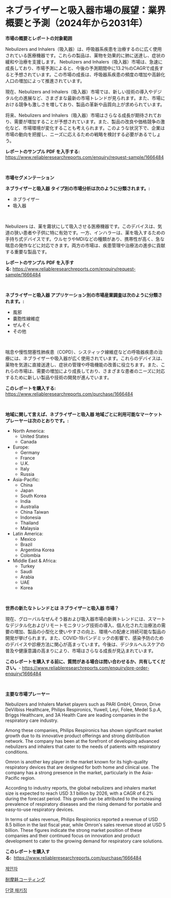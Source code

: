 <p><h1>ネブライザーと吸入器市場の展望：業界概要と予測（2024年から2031年）</h1></p><p><strong>市場の概要とレポートの対象範囲</strong></p>
<p><p>Nebulizers and Inhalers（吸入器）は、呼吸器系疾患を治療するのに広く使用されている医療機器です。これらの製品は、薬物を効果的に肺に送達し、症状の緩和や治療を支援します。 Nebulizers and Inhalers（吸入器）市場は、急速に成長しており、市場予測によると、今後の予測期間中に13.2％のCAGRで成長すると予想されています。この市場の成長は、呼吸器系疾患の頻度の増加や高齢化人口の増加によって推進されています。</p><p>現在、Nebulizers and Inhalers（吸入器）市場では、新しい技術の導入やデジタル化の進展など、さまざまな最新の市場トレンドが見られます。また、市場における競争も激しさを増しており、製品の革新や品質向上が求められています。</p><p>将来、Nebulizers and Inhalers（吸入器）市場はさらなる成長が期待されており、需要が増加することが予想されています。また、製品の改良や価格競争の激化など、市場環境が変化することも考えられます。このような状況下で、企業は市場の動向を把握し、ニーズに応えるための戦略を検討する必要があるでしょう。</p></p>
<p><strong>レポートのサンプル PDF を入手する:</strong> <a href="https://www.reliableresearchreports.com/enquiry/request-sample/1666484">https://www.reliableresearchreports.com/enquiry/request-sample/1666484</a></p>
<p>&nbsp;</p>
<p><strong>市場セグメンテーション</strong></p>
<p><strong>ネブライザーと吸入器 タイプ別の市場分析は次のように分類されます。:</strong></p>
<p><ul><li>ネブライザー</li><li>吸入器</li></ul></p>
<p>&nbsp;</p>
<p><p>Nebulizers は、薬を霧状にして吸入させる医療機器です。このデバイスは、気道の狭い患者や子供に特に有効です。一方、インハラーは、薬を吸入するための手持ち式デバイスです。ウルセラやMDIなどの種類があり、携帯性が高く、急な喘息の発作などに対応できます。両方の市場は、疾患管理や治療法の進歩に貢献する重要な製品です。</p></p>
<p><strong>レポートのサンプル PDF を入手する:</strong>&nbsp;<a href="https://www.reliableresearchreports.com/enquiry/request-sample/1666484">https://www.reliableresearchreports.com/enquiry/request-sample/1666484</a></p>
<p>&nbsp;</p>
<p><strong> ネブライザーと吸入器 アプリケーション別の市場産業調査は次のように分類されます。:</strong></p>
<p><ul><li>風邪</li><li>嚢胞性線維症</li><li>ぜんそく</li><li>その他</li></ul></p>
<p>&nbsp;</p>
<p><p>喘息や慢性閉塞性肺疾患（COPD）、システィック線維症などの呼吸器疾患の治療には、ネブライザーや吸入器が広く使用されています。これらのデバイスは、薬物を気道に直接送達し、症状の管理や呼吸機能の改善に役立ちます。また、これらの市場は、需要の増加により成長しており、さまざまな患者のニーズに対応するために新しい製品や技術の開発が進んでいます。</p></p>
<p><strong>このレポートを購入する:</strong>&nbsp; <a href="https://www.reliableresearchreports.com/purchase/1666484">https://www.reliableresearchreports.com/purchase/1666484</a></p>
<p>&nbsp;</p>
<p><strong>地域に関して言えば、ネブライザーと吸入器 地域ごとに利用可能なマーケットプレーヤーは次のとおりです。:</strong></p>
<p><ul>
    <li>
        North America:
        <ul>
            <li>United States</li>
            <li>Canada</li>
        </ul>
    </li>
    <li>
        Europe:
        <ul>
            <li>Germany</li>
            <li>France</li>
            <li>U.K.</li>
            <li>Italy</li>
            <li>Russia</li>
        </ul>
    </li>
    <li>
        Asia-Pacific:
        <ul>
            <li>China</li>
            <li>Japan</li>
            <li>South Korea</li>
            <li>India</li>
            <li>Australia</li>
            <li>China Taiwan</li>
            <li>Indonesia</li>
            <li>Thailand</li>
            <li>Malaysia</li>
        </ul>
    </li>
    <li>
        Latin America:
        <ul>
            <li>Mexico</li>
            <li>Brazil</li>
            <li>Argentina Korea</li>
            <li>Colombia</li>
        </ul>
    </li>
    <li>
        Middle East & Africa:
        <ul>
            <li>Turkey</li>
            <li>Saudi</li>
            <li>Arabia</li>
            <li>UAE</li>
            <li>Korea</li>
        </ul>
    </li>
    </ul></p>
<p>&nbsp;</p>
<p><strong>世界の新たなトレンドとは ネブライザーと吸入器 市場？</strong></p>
<p><p>現在、グローバルなぜんそう器および吸入器市場の新興トレンドには、スマートなデジタル化およびリモートモニタリング技術の導入、個人化された治療法の需要の増加、製品の小型化と使いやすさの向上、環境への配慮と持続可能な製品の開発が挙げられます。また、COVID-19パンデミックの影響で、感染予防のためのデバイスや診療方法に関心が高まっています。今後は、デジタルヘルスケアの普及や健康意識の高まりにより、市場はさらなる成長が見込まれています。</p></p>
<p><strong>このレポートを購入する前に、質問がある場合は問い合わせるか、共有してください。</strong>- <a href="https://www.reliableresearchreports.com/enquiry/pre-order-enquiry/1666484">https://www.reliableresearchreports.com/enquiry/pre-order-enquiry/1666484</a></p>
<p>&nbsp;</p>
<p><strong>主要な市場プレーヤー</strong></p>
<p><p>Nebulizers and Inhalers Market players such as PARI GmbH, Omron, Drive DeVilbiss Healthcare, Philips Respironics, Yuwell, Leyi, Folee, Medel S.p.A, Briggs Healthcare, and 3A Health Care are leading companies in the respiratory care industry.</p><p>Among these companies, Philips Respironics has shown significant market growth due to its innovative product offerings and strong distribution network. The company has been at the forefront of developing advanced nebulizers and inhalers that cater to the needs of patients with respiratory conditions.</p><p>Omron is another key player in the market known for its high-quality respiratory devices that are designed for both home and clinical use. The company has a strong presence in the market, particularly in the Asia-Pacific region.</p><p>According to industry reports, the global nebulizers and inhalers market size is expected to reach USD 3.1 billion by 2026, with a CAGR of 6.2% during the forecast period. This growth can be attributed to the increasing prevalence of respiratory diseases and the rising demand for portable and easy-to-use respiratory devices.</p><p>In terms of sales revenue, Philips Respironics reported a revenue of USD 8.5 billion in the last fiscal year, while Omron's sales revenue stood at USD 5 billion. These figures indicate the strong market position of these companies and their continued focus on innovation and product development to cater to the growing demand for respiratory care solutions.</p></p>
<p><strong>このレポートを購入する:</strong>&nbsp;&nbsp;<a href="https://www.reliableresearchreports.com/purchase/1666484">https://www.reliableresearchreports.com/purchase/1666484</a></p>
<p><p><a href="https://medium.com/@cordiehyatt1/%ED%94%84%EB%A1%9C%ED%8C%90%ED%8A%B8-%EC%8B%9C%EC%9E%A5-%EC%A1%B0%EC%82%AC-%EB%B3%B4%EA%B3%A0%EC%84%9C-2024%EB%85%84%EB%B6%80%ED%84%B0-2031%EB%85%84%EA%B9%8C%EC%A7%80%EC%9D%98-%EC%97%AD%EC%82%AC-%EB%B0%8F-%EC%98%88%EC%B8%A1-7f48d7bdd00b">제안자</a></p><p><a href="https://medium.com/@shawnsmihv6/%E8%80%90%E6%91%A9%E8%80%97%E3%82%B3%E3%83%BC%E3%83%86%E3%82%A3%E3%83%B3%E3%82%B0%E5%B8%82%E5%A0%B4%E3%83%AC%E3%83%9D%E3%83%BC%E3%83%88%E3%81%AF-%E3%81%93%E3%81%AE%E5%B8%82%E5%A0%B4%E3%81%AE%E6%9C%80%E6%96%B0%E3%83%88%E3%83%AC%E3%83%B3%E3%83%89%E3%81%A8%E6%88%90%E9%95%B7%E6%A9%9F%E4%BC%9A%E3%82%92%E6%98%8E%E3%82%89%E3%81%8B%E3%81%AB%E3%81%97%E3%81%BE%E3%81%99-c5c898b8a97a">耐摩耗コーティング</a></p><p><a href="https://medium.com/@sillysally687568/%EB%8B%A8%EC%97%B4-%ED%8F%AC%EC%9E%A5-%EC%8B%9C%EC%9E%A5-%EA%B7%9C%EB%AA%A8-%EB%B0%8F-%EC%8B%9C%EC%9E%A5-%EB%8F%99%ED%96%A5-%EC%A0%84%EB%B0%98%EC%A0%81%EC%9D%B8-%EC%82%B0%EC%97%85-%EA%B0%9C%EC%9A%94-2024%EB%85%84%EB%B6%80%ED%84%B0-2031%EB%85%84%EA%B9%8C%EC%A7%80-829699394310">단열 패키징</a></p></p>
